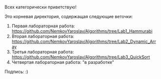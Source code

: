 Всех категорически приветствую!

Это корневая директория, содержащая следующие веточки:
  1.  Первая лабораторная работа: https://github.com/NemkovYaroslav/Algorithms/tree/Lab1_Hammurabi
  2.  Вторая лабораторная работа: https://github.com/NemkovYaroslav/Algorithms/tree/Lab2_Dynamic_Array
  3.  Третья лабораторная работа: https://github.com/NemkovYaroslav/Algorithms/tree/Lab3_QuickSort
  4.  Четвертая лабораторная работа: "в разработке"

Подпись: :)
